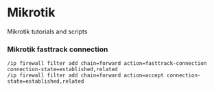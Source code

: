 # Mikrotik
Mikrotik tutorials and scripts

### Mikrotik fasttrack connection
```
/ip firewall filter add chain=forward action=fasttrack-connection connection-state=established,related
/ip firewall filter add chain=forward action=accept connection-state=established,related
```

